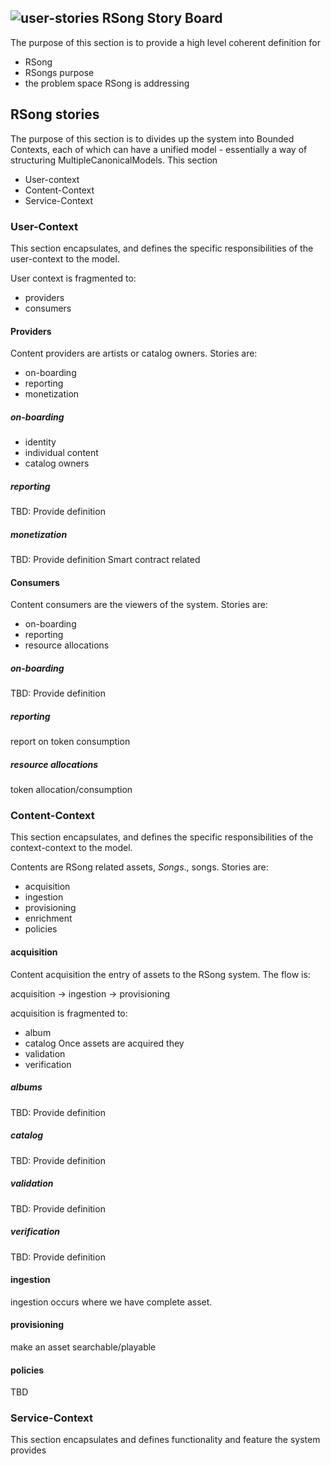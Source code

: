 ![user-stories](design/story-board.jpg)
RSong Story Board
--
The purpose of this section is to provide a high level coherent definition for 
- RSong
- RSongs purpose
- the problem space RSong is addressing

## RSong stories
The purpose of this section is to divides up the system into Bounded Contexts, each of which can have a unified model - essentially a way of structuring MultipleCanonicalModels.
This section
- User-context
- Content-Context
- Service-Context

### User-Context
This section encapsulates, and defines the specific responsibilities of the user-context to the model.

User context is fragmented to:
- providers
- consumers

#### Providers
Content providers are artists or catalog owners. Stories are:
- on-boarding
- reporting
- monetization

##### on-boarding
- identity
- individual content
- catalog owners

##### reporting
TBD: Provide definition 

##### monetization
TBD: Provide definition 
Smart contract related 

#### Consumers
Content consumers are the viewers of the system.  Stories are:
- on-boarding
- reporting
- resource allocations

##### on-boarding
TBD: Provide definition 

##### reporting
report on token consumption

##### resource allocations
token allocation/consumption

### Content-Context
This section encapsulates, and defines the specific responsibilities of the context-context to the model.

Contents are RSong related assets, *Songs*., songs.  Stories are:
- acquisition
- ingestion
- provisioning
- enrichment
- policies 

#### acquisition
Content acquisition the entry of assets to the RSong system. The flow is: 

acquisition -> ingestion -> provisioning

acquisition is fragmented to: 
- album
- catalog
Once assets are acquired they
- validation
- verification
##### albums
TBD: Provide definition 

##### catalog
TBD: Provide definition 

#####  validation
TBD: Provide definition 

#####  verification
TBD: Provide definition 

#### ingestion
ingestion occurs where we have complete asset.

#### provisioning
make an asset searchable/playable

#### policies 
TBD

### Service-Context
This section encapsulates and defines functionality and feature the system provides



